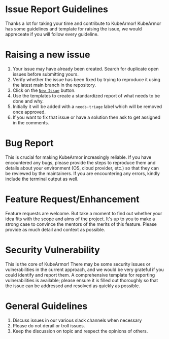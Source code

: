 # Issue Report Guidelines

Thanks a lot for taking your time and contribute to KubeArmor! KubeArmor has some guidelines and template for raising the issue, we would appreceate if you will follow every guideline.

# Raising a new issue
1. Your issue may have already been created. Search for duplicate open issues before submitting yours.
2. Verify whether the issue has been fixed by trying to reproduce it using the latest main branch in the repository.
3. Click on the [`New Issue`](https://github.com/kubearmor/KubeArmor/issues/new/choose) button.
4. Use the templates to create a standardized report of what needs to be done and why.
5. Initially it will be added with a `needs-triage` label which will be removed once approved.
6. If you want to fix that issue or have a solution then ask to get assigned in the comments.

# Bug Report
This is crucial for making KubeArmor increasingly reliable. If you have encountered any bugs, please provide the steps to reproduce them and details about your environment (OS, cloud provider, etc.) so that they can be reviewed by the maintainers. If you are encountering any errors, kindly include the terminal output as well.

# Feature Request/Enhancement
Feature requests are welcome. But take a moment to find out whether your idea fits with the scope and aims of the project. It's up to you to make a strong case to convince the mentors of the merits of this feature. Please provide as much detail and context as possible.

# Security Vulnerability
This is the core of KubeArmor! There may be some security issues or vulnerabilities in the current approach, and we would be very grateful if you could identify and report them. A comprehensive template for reporting vulnerabilities is available; please ensure it is filled out thoroughly so that the issue can be addressed and resolved as quickly as possible.

# General Guidelines
1. Discuss issues in our various slack channels when necessary
2. Please do not derail or troll issues.
3. Keep the discussion on topic and respect the opinions of others.
